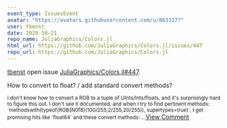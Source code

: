 ```yaml
---
event_type: IssuesEvent
avatar: "https://avatars.githubusercontent.com/u/863327?"
user: tbenst
date: 2020-10-21
repo_name: JuliaGraphics/Colors.jl
html_url: https://github.com/JuliaGraphics/Colors.jl/issues/447
repo_url: https://github.com/JuliaGraphics/Colors.jl
---
```


<a href='https://github.com/tbenst' target='_blank'>tbenst</a> open issue <a href='https://github.com/JuliaGraphics/Colors.jl/issues/447' target='_blank'>JuliaGraphics/Colors.jl#447</a>.

<p>How to convert to float? / add standard convert methods?</p><small>I don't know how to convert a RGB to a tuple of UInts/Ints/floats, and it's surprisingly hard to figure this out. I don't see it documented, and when I try to find pertinent methods: `methodswith(typeof(RGB{N0f8}(100/255,2/255,20/255)), supertypes=true)`, I get promising hits like `float64` and these convert methods:...</small><a href='https://github.com/JuliaGraphics/Colors.jl/issues/447' target='_blank'>View Comment</a>